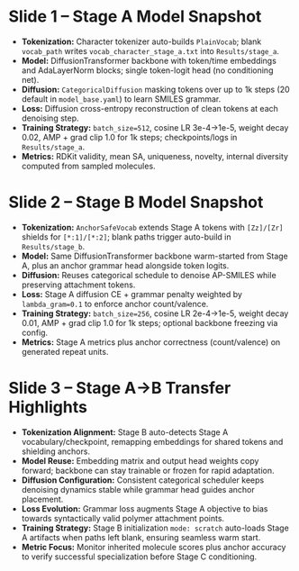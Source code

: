 # Slide 1 – Stage A Model Snapshot
- **Tokenization:** Character tokenizer auto-builds `PlainVocab`; blank `vocab_path` writes `vocab_character_stage_a.txt` into `Results/stage_a`.
- **Model:** DiffusionTransformer backbone with token/time embeddings and AdaLayerNorm blocks; single token-logit head (no conditioning net).
- **Diffusion:** `CategoricalDiffusion` masking tokens over up to 1k steps (20 default in `model_base.yaml`) to learn SMILES grammar.
- **Loss:** Diffusion cross-entropy reconstruction of clean tokens at each denoising step.
- **Training Strategy:** `batch_size=512`, cosine LR 3e-4→1e-5, weight decay 0.02, AMP + grad clip 1.0 for 1k steps; checkpoints/logs in `Results/stage_a`.
- **Metrics:** RDKit validity, mean SA, uniqueness, novelty, internal diversity computed from sampled molecules.

# Slide 2 – Stage B Model Snapshot
- **Tokenization:** `AnchorSafeVocab` extends Stage A tokens with `[Zz]/[Zr]` shields for `[*:1]/[*:2]`; blank paths trigger auto-build in `Results/stage_b`.
- **Model:** Same DiffusionTransformer backbone warm-started from Stage A, plus an anchor grammar head alongside token logits.
- **Diffusion:** Reuses categorical schedule to denoise AP-SMILES while preserving attachment tokens.
- **Loss:** Stage A diffusion CE + grammar penalty weighted by `lambda_gram=0.1` to enforce anchor count/valence.
- **Training Strategy:** `batch_size=256`, cosine LR 2e-4→1e-5, weight decay 0.01, AMP + grad clip 1.0 for 1k steps; optional backbone freezing via config.
- **Metrics:** Stage A metrics plus anchor correctness (count/valence) on generated repeat units.

# Slide 3 – Stage A→B Transfer Highlights
- **Tokenization Alignment:** Stage B auto-detects Stage A vocabulary/checkpoint, remapping embeddings for shared tokens and shielding anchors.
- **Model Reuse:** Embedding matrix and output head weights copy forward; backbone can stay trainable or frozen for rapid adaptation.
- **Diffusion Configuration:** Consistent categorical scheduler keeps denoising dynamics stable while grammar head guides anchor placement.
- **Loss Evolution:** Grammar loss augments Stage A objective to bias towards syntactically valid polymer attachment points.
- **Training Strategy:** Stage B initialization `mode: scratch` auto-loads Stage A artifacts when paths left blank, ensuring seamless warm start.
- **Metric Focus:** Monitor inherited molecule scores plus anchor accuracy to verify successful specialization before Stage C conditioning.
